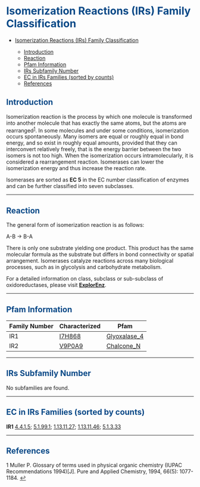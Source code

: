 # <font color=#074987>Isomerization Reactions (IRs) Family Classification</font>

<div class="md-toc" mdtype="toc">
    <p class="md-toc-content" role="list">
        <ul>
        <li><span role="listitem" class="md-toc-item md-toc-h1" data-ref="n38"><a class="md-toc-inner" href="#<font color=#074987>Isomerization Reactions (IRs) Family Classification</font>">Isomerization Reactions (IRs) Family Classification</a></span></li>
        	<ul>
       			<li><span role="listitem" class="md-toc-item md-toc-h2" data-ref="n130"><a class="md-toc-inner" href="#font-color074987introductionfont">Introduction</a></span></li>
        		<li><span role="listitem" class="md-toc-item md-toc-h2" data-ref="n48"><a class="md-toc-inner" href="#font-color074987reactionfont">Reaction</a></span></li>
                <li><span role="listitem" class="md-toc-item md-toc-h2" data-ref="n57"><a class="md-toc-inner" href="#font-color074987pfam-informationfont">Pfam Information</a></span></li>
                <li><span role="listitem" class="md-toc-item md-toc-h2" data-ref="n60"><a class="md-toc-inner" href="#font-color074987irs-subfamily-numberfont">IRs Subfamily Number</a></span></li>
                <li><span role="listitem" class="md-toc-item md-toc-h2" data-ref="n63"><a class="md-toc-inner" href="#font-color074987ec-in-irs-families-sorted-by-countsfont">EC in IRs Families (sorted by counts)</a></span></li>
                <li><span role="listitem" class="md-toc-item md-toc-h2" data-ref="n72"><a class="md-toc-inner" href="#font-color074987referencesfont">References</a></span></li>
            </ul>
    </ul>
    </p>
</div>


## <font color=#074987>Introduction</font>

Isomerization reaction is the process by which one molecule is transformed into another molecule that has exactly the same atoms, but the atoms are rearranged<sup class="md-footnote"><a href="#dfref-footnote-1" name="ref-footnote-1">1</a></sup>. In some molecules and under some conditions, isomerization occurs spontaneously. Many isomers are equal or roughly equal in bond energy, and so exist in roughly equal amounts, provided that they can interconvert relatively freely, that is the energy barrier between the two isomers is not too high. When the isomerization occurs intramolecularly, it is considered a rearrangement reaction. Isomerases can lower the isomerization energy and thus increase the reaction rate.

Isomerases are sorted as **EC 5** in the EC number classification of enzymes and can be further classified into seven subclasses.

---

## <font color=#074987>Reaction</font>

The general form of isomerization reaction is as follows:

A-B &rarr; B-A

There is only one substrate yielding one product. This product has the same molecular formula as the substrate but differs in bond connectivity or spatial arrangement. Isomerases catalyze reactions across many biological processes, such as in glycolysis and carbohydrate metabolism.

For a detailed  information on class, subclass or sub-subclass of oxidoreductases, please visit [**ExplorEnz**](https://www.enzyme-database.org/class.php).

---

## <font color=#074987>Pfam Information</font>

<table><thead><tr><th><span>Family Number</span></th><th><span>Characterized</span></th><th><span>Pfam</span></th></tr></thead><tbody><tr><td><span>IR1</span></td><td><a href="https://www.uniprot.org/uniprot/I7H868"><span>I7H868</span></a></td><td><a href="http://pfam.xfam.org/family/Glyoxalase_4"><span>Glyoxalase_4</span></a></td></tr><tr><td><span>IR2</span></td><td><a href="https://www.uniprot.org/uniprot/V9P0A9"><span>V9P0A9</span></a></td><td><a href="http://pfam.xfam.org/family/Chalcone_N"><span>Chalcone_N</span></a></td></tr></tbody></table>

---

## <font color=#074987>IRs Subfamily Number</font>

No subfamilies are found.

---

## <font color=#074987>EC in IRs Families (sorted by counts)</font>

**IR1**
[4.4.1.5](https://www.brenda-enzymes.org/enzyme.php?ecno=4.4.1.5); [5.1.99.1](https://www.brenda-enzymes.org/enzyme.php?ecno=5.1.99.1); [1.13.11.27](https://www.brenda-enzymes.org/enzyme.php?ecno=1.13.11.27); [1.13.11.46](https://www.brenda-enzymes.org/enzyme.php?ecno=1.13.11.46); [5.1.3.33](https://www.brenda-enzymes.org/enzyme.php?ecno=5.1.3.33)

---

## <font color=#074987>References</font>
<div class="footnote-line"><span class="md-fn-count">1</span> <span>Muller P. Glossary of terms used in physical organic chemistry (IUPAC Recommendations 1994)[J]. Pure and Applied Chemistry, 1994, 66(5): 1077-1184.</span> <a name="dfref-footnote-1" href="#ref-footnote-1" title="back to document" class="reversefootnote">↩</a></div>

